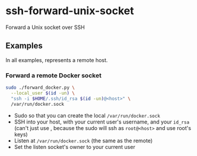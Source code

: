 # ssh-forward-unix-socket

Forward a Unix socket over SSH

## Examples

In all examples, <host> represents a remote host.

### Forward a remote Docker socket
```bash
sudo ./forward_docker.py \
  --local_user $(id -un) \
  "ssh -i $HOME/.ssh/id_rsa $(id -un)@<host>" \
  /var/run/docker.sock
```
- Sudo so that you can create the local `/var/run/docker.sock`
- SSH into your host, with your current user's username, and your `id_rsa` (can't just use <host>, because the sudo will ssh as `root@<host>` and use root's keys)
- Listen at `/var/run/docker.sock` (the same as the remote)
- Set the listen socket's owner to your current user
